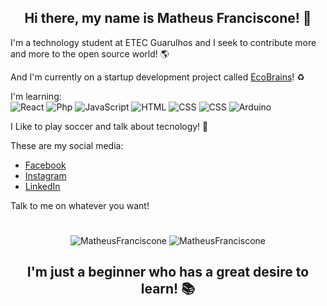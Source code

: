 

 <h2 align="center"> Hi there, my name is Matheus Franciscone! 👋 </h2>

 I'm a technology student at ETEC Guarulhos and I seek to contribute more and more to the open source world! 🌎 

 And I'm currently on a startup development project called [EcoBrains](https://github.com/OB-Group/WebSite-EcoBrains)! ♻️
  
 I'm learning:  
 ![React](https://img.shields.io/badge/-React-black?style=flat-square&logo=react) 
 ![Php](https://img.shields.io/badge/-Php-black?style=flat-square&logo=php)
 ![JavaScript](https://img.shields.io/badge/-JavaScript-black?style=flat-square&logo=javascript)
 ![HTML](https://img.shields.io/badge/-HTML5-black?style=flat-square&logo=html5)
 ![CSS](https://img.shields.io/badge/-CSS3-black?style=flat-square&logo=css3)
 ![CSS](https://img.shields.io/badge/-MySQL-black?style=flat-square&logo=mysql)
 ![Arduino](https://img.shields.io/badge/-Arduino-black?style=flat-square&logo=arduino)
 
 I Like to play soccer and talk about tecnology! 👾

 These are my social media: 
 
* [Facebook](https://www.facebook.com/matheus.franciscone.7)
* [Instagram](https://www.instagram.com/_franciscone/)
* [LinkedIn](https://www.linkedin.com/in/matheus-franciscone/)

Talk to me on whatever you want!
#
<p align="center">
  <img src="https://github-readme-stats.vercel.app/api?username=MatheusFranciscone&count_private=true&theme=dark&show_icons=true&hide=contribs" alt="MatheusFranciscone"/> 
  <img src="https://github-readme-stats.vercel.app/api/top-langs/?username=MatheusFranciscone&layout=compact&theme=dark" alt="MatheusFranciscone"/> 
</p>

<h2 align= "center" >I'm just a beginner who has a great desire to learn! 📚</h2>




